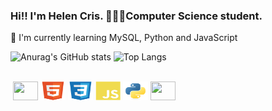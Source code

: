 <h3> Hi!! I'm Helen Cris. 👩🏽‍💻Computer Science student. </h3>

🌱 I'm currently learning MySQL, Python and JavaScript

![Anurag's GitHub stats](https://github-readme-stats.vercel.app/api?username=HelenCris&hide=contribs,prs&theme=gotham)
![Top Langs](https://github-readme-stats.vercel.app/api/top-langs/?username=HelenCris&layout=compact&theme=gotham)


<div style="display: inline_block"><br>
  <img  />

  <img align="center"  height="30" width="40" src="https://cdn.jsdelivr.net/gh/devicons/devicon/icons/ubuntu/ubuntu-plain.svg" />
  <img align="center"  height="30" width="40" src="https://raw.githubusercontent.com/devicons/devicon/master/icons/html5/html5-original.svg">
  <img align="center"  height="30" width="40" src="https://raw.githubusercontent.com/devicons/devicon/master/icons/css3/css3-original.svg">
  <img align="center"  height="30" width="40" src="https://raw.githubusercontent.com/devicons/devicon/master/icons/javascript/javascript-plain.svg">
  <img align="center"  height="30" width="40" src="https://raw.githubusercontent.com/devicons/devicon/master/icons/python/python-original.svg">
  <img align="center" height="30" width="40" src="https://cdn.jsdelivr.net/gh/devicons/devicon/icons/mysql/mysql-plain-wordmark.svg" />

</div>
